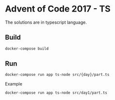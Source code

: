 Advent of Code 2017 - TS
===================

The solutions are in typescript language.

## Build
```bash
docker-compose build
```

## Run
```bash
docker-compose run app ts-node src/{day}/part.ts
```
Example
```bash
docker-compose run app ts-node src/day1/part.ts
```

